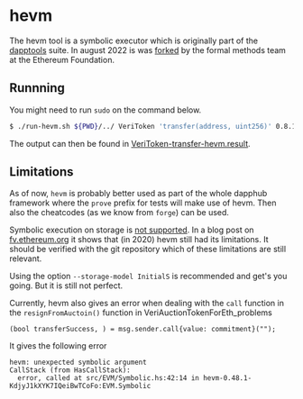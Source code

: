 # hevm

The hevm tool is a symbolic executor which is originally part of the [dapptools](https://github.com/dapphub/dapptools/tree/master/src/hevm) suite. In august 2022 is was [forked](https://github.com/ethereum/hevm) by the formal methods team at the Ethereum Foundation.

## Runnning

You might need to run `sudo` on the command below.

```bash
$ ./run-hevm.sh ${PWD}/../ VeriToken 'transfer(address, uint256)' 0.8.17
```

The output can then be found in [VeriToken-transfer-hevm.result](./VeriToken-transfer-hevm.result).

## Limitations

As of now, `hevm` is probably better used as part of the whole dapphub framework where the `prove` prefix for tests will make use of hevm. Then also the cheatcodes (as we know from `forge`) can be used.

Symbolic execution on storage is [not supported](https://github.com/dapphub/dapptools/tree/master/src/hevm#hevm-symbolic). In a blog post on [fv.ethereum.org](https://fv.ethereum.org/2020/07/28/symbolic-hevm-release/#limitations) it shows that (in 2020) hevm still had its limitations. It should be verified with the git repository which of these limitations are still relevant.

Using the option `--storage-model InitialS` is recommended and get's you going. But it is still not perfect.

Currently, hevm also gives an error when dealing with the `call` function in the `resignFromAuctoin()` function in VeriAuctionTokenForEth_problems

```Solidity
(bool transferSuccess, ) = msg.sender.call{value: commitment}("");
```

It gives the following error

```
hevm: unexpected symbolic argument
CallStack (from HasCallStack):
  error, called at src/EVM/Symbolic.hs:42:14 in hevm-0.48.1-KdjyJ1kXYK7IQeiBwTCoFo:EVM.Symbolic
```
